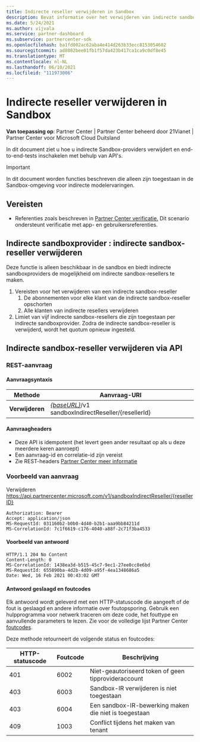 ```yaml
---
title: Indirecte reseller verwijderen in Sandbox
description: Bevat informatie over het verwijderen van indirecte sandbox-resellers en het inschakelen van end-to-end testen met behulp van API's.
ms.date: 5/24/2021
ms.author: vijvala
ms.service: partner-dashboard
ms.subservice: partnercenter-sdk
ms.openlocfilehash: ba1fd002ac62aba4e414d263b33ecc8153054602
ms.sourcegitcommit: ad8082bee01fb1f57da423b417ca1ca9c0df8e45
ms.translationtype: MT
ms.contentlocale: nl-NL
ms.lasthandoff: 06/10/2021
ms.locfileid: "111973006"
---
```

# <a name="delete-indirect-reseller-in-sandbox"></a>Indirecte reseller verwijderen in Sandbox

**Van toepassing op**: Partner Center | Partner Center beheerd door 21Vianet | Partner Center voor Microsoft Cloud Duitsland

In dit document ziet u hoe u indirecte Sandbox-providers verwijdert en end-to-end-tests inschakelen met behulp van API's.

> [!Important]
> In dit document worden functies beschreven die alleen zijn toegestaan in de Sandbox-omgeving voor indirecte modelervaringen.

## <a name="prerequisites"></a>Vereisten

- Referenties zoals beschreven in [Partner Center verificatie.](partner-center-authentication.md) Dit scenario ondersteunt verificatie met app- en gebruikersreferenties.

## <a name="sandbox-indirect-provider--delete-sandbox-indirect-reseller"></a>Indirecte sandboxprovider : indirecte sandbox-reseller verwijderen 

Deze functie is alleen beschikbaar in de sandbox en biedt indirecte sandboxproviders de mogelijkheid om indirecte sandbox-resellers te maken.

1. Vereisten voor het verwijderen van een indirecte sandbox-reseller
    1. De abonnementen voor elke klant van de indirecte sandbox-reseller opschorten
    2. Alle klanten van indirecte resellers verwijderen
2. Limiet van vijf indirecte sandbox-resellers die zijn toegestaan per indirecte sandboxprovider. Zodra de indirecte sandbox-reseller is verwijderd, wordt het quotum opnieuw ingesteld.

## <a name="delete-sandbox-indirect-reseller-through-api"></a>Indirecte sandbox-reseller verwijderen via API

### <a name="rest-request"></a>REST-aanvraag

#### <a name="request-syntax"></a>Aanvraagsyntaxis

| Methode | Aanvraag-URI                                                                             |
|------------|-------------------------------------------------------------------------------------|
| **Verwijderen** | [*{baseURL}*](partner-center-rest-urls.md)/v1 sandboxIndirectReseller/{resellerId} |

#### <a name="request-headers"></a>Aanvraagheaders

- Deze API is idempotent (het levert geen ander resultaat op als u deze meerdere keren aanroept)
- Een aanvraag-id en correlatie-id zijn vereist
- Zie REST-headers [Partner Center meer informatie](headers.md)

### <a name="request-example"></a>Voorbeeld van aanvraag

Verwijderen https://api.partnercenter.microsoft.com/v1/sandboxIndirectReseller/{resellerID}

```http
Authorization: Bearer
Accept: application/json
MS-RequestId: 031160b2-b0b0-4d40-b2b1-aaa9bb84211d
MS-CorrelationId: 7c1f6619-c176-4040-a88f-2c71f3ba4533
```

####  <a name="response-example"></a>Voorbeeld van antwoord

```http
HTTP/1.1 204 No Content
Content-Length: 0
MS-CorrelationId: 1438ea3d-b515-45c7-9ec1-27ee0cc8e6bd
MS-RequestId: 655890ba-4d2b-4d09-a95f-4ea1348686a5
Date: Wed, 16 Feb 2021 00:43:02 GMT
```

#### <a name="response-success-and-error-codes"></a>Antwoord geslaagd en foutcodes

Elk antwoord wordt geleverd met een HTTP-statuscode die aangeeft of de fout is geslaagd en andere informatie over foutopsporing. Gebruik een hulpprogramma voor netwerk traceren om deze code, het fouttype en aanvullende parameters te lezen. Zie voor de volledige lijst Partner Center [foutcodes](error-codes.md).

Deze methode retourneert de volgende status en foutcodes:

| HTTP-statuscode                     | Foutcode     | Beschrijving                                      |
|--------------------------------------|----------------|--------------------------------------------------|
| 401                                  | 6002           | Niet-geautoriseerd token of geen tipprovideraccount |
| 403                                  | 6003           | Sandbox-IR verwijderen is niet toegestaan                 |
| 403                                  | 6004           | Een sandbox-IR-bewerking maken die niet is toegestaan          |
| 409                                  | 1003           | Conflict tijdens het maken van tenant                   |
